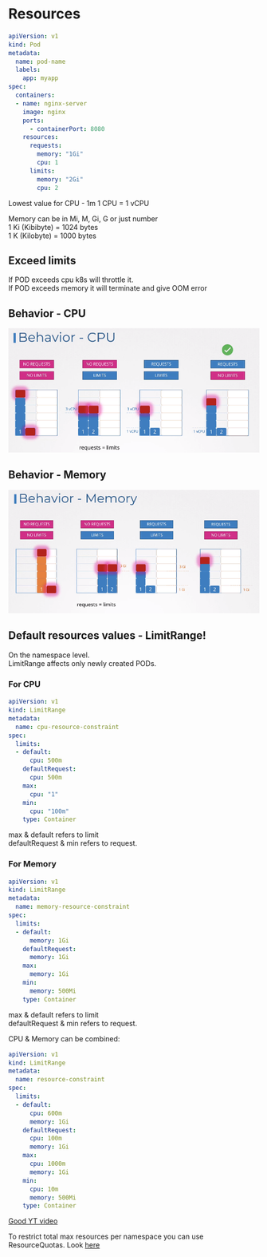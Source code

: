 # Resources

```yaml
apiVersion: v1
kind: Pod
metadata:
  name: pod-name
  labels:
    app: myapp
spec:
  containers:
  - name: nginx-server
    image: nginx
    ports:
      - containerPort: 8080
    resources:
      requests:
        memory: "1Gi"
        cpu: 1
      limits:
        memory: "2Gi"
        cpu: 2
```

Lowest value for CPU - 1m
1 CPU = 1 vCPU

Memory can be in Mi, M, Gi, G or just number  
1 Ki (Kibibyte) = 1024 bytes  
1 K (Kilobyte) = 1000 bytes  


## Exceed limits
If POD exceeds cpu k8s will throttle it.  
If POD exceeds memory it will terminate and give OOM error

## Behavior - CPU
![Behavior - CPU](../images/10_behavior-cpu.png)

## Behavior - Memory
![Behavior - Memory](../images/10_behavior-memory.png)

## Default resources values - LimitRange!

On the namespace level.  
LimitRange affects only newly created PODs.


### For CPU

```yaml
apiVersion: v1
kind: LimitRange
metadata:
  name: cpu-resource-constraint
spec:
  limits:
  - default:
      cpu: 500m
    defaultRequest:
      cpu: 500m
    max:
      cpu: "1"
    min:
      cpu: "100m"
    type: Container
```
max & default refers to limit  
defaultRequest & min refers to request.

### For Memory

```yaml
apiVersion: v1
kind: LimitRange
metadata:
  name: memory-resource-constraint
spec:
  limits:
  - default:
      memory: 1Gi
    defaultRequest:
      memory: 1Gi
    max:
      memory: 1Gi
    min:
      memory: 500Mi
    type: Container
```
max & default refers to limit  
defaultRequest & min refers to request.

CPU & Memory can be combined:
```yaml
apiVersion: v1
kind: LimitRange
metadata:
  name: resource-constraint
spec:
  limits:
  - default:
      cpu: 600m
      memory: 1Gi
    defaultRequest:
      cpu: 100m
      memory: 1Gi
    max:
      cpu: 1000m
      memory: 1Gi
    min:
      cpu: 10m
      memory: 500Mi
    type: Container
```

[Good YT video](https://youtu.be/xjpHggHKm78)

To restrict total max resources per namespace you can use ResourceQuotas. Look [here](../02_Core_Concepts/06_namespaces_quotas.md)
